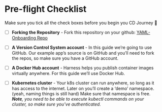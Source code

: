 # Pre-flight Checklist

Make sure you tick all the check boxes before you begin you CD Journey 🚀

- [ ] **Forking the Repository** - Fork this repository on your github: [YAML-Onboarding Repo](https://github.com/Debanitrkl/YAML-Onboarding-Harness)

- [ ] **A Version Control System account**  - In this guide we’re going to use GitHub. Our example app’s source is on GitHub and you’ll need to fork the repos, so make sure you have a GitHub account.

- [ ] **A Docker Hub account** - Harness helps you publish container images virtually anywhere. For this guide we’ll use Docker Hub.

- [ ] **Kubernetes cluster** - Your k8s cluster can run anywhere, so long as it has access to the internet. Later on you’ll create a ‘demo’ namespace. (yeah, naming things is still hard) Make sure that namespace is free.  ***Note**, you need to be able to execute kubectl commands on your cluster, so make sure you’ve authenticated.*

